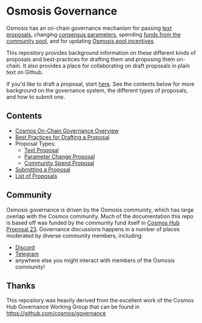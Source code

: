 # Osmosis Governance

Osmosis has an on-chain governance mechanism for passing 
[text proposals](./text), 
changing [consensus parameters](./params-change), 
 spending [funds from the community pool](./community-pool-spend),
 and for updating [Osmosis pool incentives](./osmo-pool-incentives).

This repository provides background information on these different kinds of proposals
and best-practices for drafting them and proposing them on-chain. 
It also provides a place for collaborating on draft proposals in plain text on Github.

If you'd like to draft a proposal, start [here](./best_practices.md).
See the contents below for more background on the governance system,
the different types of proposals, and how to submit one.

## Contents

- [Cosmos On-Chain Governance Overview](./overview.md)
- [Best Practices for Drafting a Proposal](./best_practices.md)
- Proposal Types:
    - [Text Proposal](./text)
    - [Parameter Change Proposal](./params-change)
    - [Community Spend Proposal](./community-pool-spend)
- [Submitting a Proposal](./submitting.md)
- [List of Proposals](./proposals)

## Community

Osmosis governance is driven by the Osmosis community, which has large overlap with the Cosmos community.
Much of the documentation this repo is based off
 was funded by the community fund itself in 
[Cosmos Hub Proposal 23](https://www.mintscan.io/cosmos/proposals/23).
Governance discussions happens in a number of places moderated by diverse
community members, including:

- [Discord](https://discord.gg/MtHXKnrHDq)
- [Telegram](https://t.me/osmosis_chat)
- anywhere else you might interact with members of the Osmosis community!

## Thanks

This repository was heavily derived from the excellent work of the Cosmos Hub Governance Working Group that can be found in https://github.com/cosmos/governance